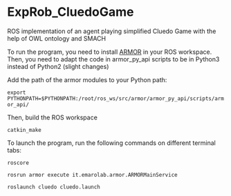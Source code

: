 # ExpRob_CluedoGame
ROS implementation of an agent playing simplified Cluedo Game with the help of OWL ontology and SMACH

To run the program, you need to install [ARMOR](https://github.com/EmaroLab/armor) in your ROS workspace. 
Then, you need to adapt the code in armor_py_api scripts to be in Python3 instead of Python2 (slight changes)

Add the path of the armor modules to your Python path:

`export PYTHONPATH=$PYTHONPATH:/root/ros_ws/src/armor/armor_py_api/scripts/armor_api/ `

Then, build the ROS workspace

`catkin_make`

To launch the program, run the following commands on different terminal tabs:

`roscore`

`rosrun armor execute it.emarolab.armor.ARMORMainService`

`roslaunch cluedo cluedo.launch`

